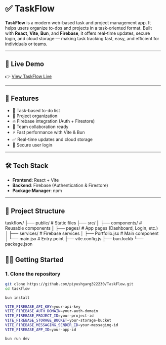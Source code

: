 # ✅ TaskFlow

**TaskFlow** is a modern web-based task and project management app. It helps users organize to-dos and projects in a task-oriented format. Built with **React**, **Vite**, **Bun**, and **Firebase**, it offers real-time updates, secure login, and cloud storage — making task tracking fast, easy, and efficient for individuals or teams.

---

## 🔗 Live Demo

👉 [View TaskFlow Live](https://todo-authentication-3f47d.web.app)

---

## 🚀 Features

- 📝 Task-based to-do list  
- 📁 Project organization  
- 🔥 Firebase integration (Auth + Firestore)  
- 👥 Team collaboration ready  
- ⚡ Fast performance with Vite & Bun  
- ✅ Real-time updates and cloud storage  
- 🔐 Secure user login  

---

## 🛠 Tech Stack

- **Frontend**: React + Vite  
- **Backend**: Firebase (Authentication & Firestore)  
- **Package Manager**: npm  

---

## 📁 Project Structure
taskflow/
├── public/ # Static files
├── src/
│ ├── components/ # Reusable components
│ ├── pages/ # App pages (Dashboard, Login, etc.)
│ ├── services/ # Firebase services
│ ├── Portfolio.jsx # Main component
│ └── main.jsx # Entry point
├── vite.config.js
├── bun.lockb
└── package.json


## 🧑‍💻 Getting Started

### 1. Clone the repository

```bash
git clone https://github.com/piyushgarg322230/TaskFlow.git
cd taskflow

bun install

VITE_FIREBASE_API_KEY=your-api-key
VITE_FIREBASE_AUTH_DOMAIN=your-auth-domain
VITE_FIREBASE_PROJECT_ID=your-project-id
VITE_FIREBASE_STORAGE_BUCKET=your-storage-bucket
VITE_FIREBASE_MESSAGING_SENDER_ID=your-messaging-id
VITE_FIREBASE_APP_ID=your-app-id

bun run dev


